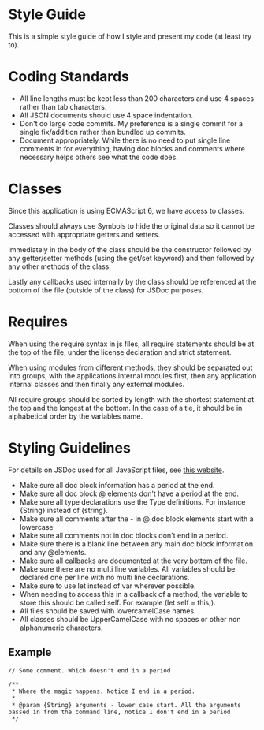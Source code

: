 # Style Guide
This is a simple style guide of how I style and present my code (at least try to).

# Coding Standards
+ All line lengths must be kept less than 200 characters and use 4 spaces rather than tab characters.
+ All JSON documents should use 4 space indentation.
+ Don't do large code commits. My preference is a single commit for a single fix/addition rather than bundled up commits.
+ Document appropriately. While there is no need to put single line comments in for everything, having doc blocks and comments where necessary helps others see what the code does.

# Classes
Since this application is using ECMAScript 6, we have access to classes.

Classes should always use Symbols to hide the original data so it cannot be accessed with appropriate getters and setters.

Immediately in the body of the class should be the constructor followed by any getter/setter methods (using the get/set keyword) and then followed by any other methods of the class.

Lastly any callbacks used internally by the class should be referenced at the bottom of the file (outside of the class) for JSDoc purposes.

# Requires
When using the require syntax in js files, all require statements should be at the top of the file, under the license declaration and strict statement.

When using modules from different methods, they should be separated out into groups, with the applications internal modules first, then any application internal classes and then finally any external modules.

All require groups should be sorted by length with the shortest statement at the top and the longest at the bottom. In the case of a tie, it should be in alphabetical order by the variables name.

# Styling Guidelines
For details on JSDoc used for all JavaScript files, see [this website](http://usejsdoc.org/).

+ Make sure all doc block information has a period at the end.
+ Make sure all doc block @ elements don't have a period at the end.
+ Make sure all type declarations use the Type definitions. For instance {String} instead of {string}.
+ Make sure all comments after the - in @ doc block elements start with a lowercase
+ Make sure all comments not in doc blocks don't end in a period.
+ Make sure there is a blank line between any main doc block information and any @elements.
+ Make sure all callbacks are documented at the very bottom of the file.
+ Make sure there are no multi line variables. All variables should be declared one per line with no multi line declarations.
+ Make sure to use let instead of var wherever possible.
+ When needing to access this in a callback of a method, the variable to store this should be called self. For example (let self = this;).
+ All files should be saved with lowercamelCase names.
+ All classes should be UpperCamelCase with no spaces or other non alphanumeric characters.

## Example
    // Some comment. Which doesn't end in a period

    /**
     * Where the magic happens. Notice I end in a period.
     *
     * @param {String} arguments - lower case start. All the arguments passed in from the command line, notice I don't end in a period
     */